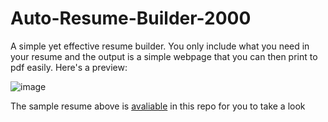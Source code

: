 # Auto-Resume-Builder-2000


A simple yet effective resume builder. You only include what you need in your resume and the output is a simple webpage that you can then print to pdf easily. Here's a preview:

![image](https://github.com/Hyrdaboo/Auto-Resume-Builder-2000/assets/67780454/a3647ca3-ae6a-4ab8-8e4b-1f863f5cc138)


The sample resume above is <a href="https://github.com/Hyrdaboo/Auto-Resume-Builder-2000/blob/master/JohnDoe%20Resume.pdf">avaliable</a> in this repo for you to take a look
